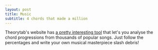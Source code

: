```yaml
---
layout: post
title: Music
subtitle: 4 chords that made a million
---
```


Theorytab's website has <a href="http://www.hooktheory.com/trends" target="_blank">a pretty interesting tool</a> that let's you analyse the chord progressions from thousands of popular songs. Just follow the percentages and write your own musical masterpiece slash debris!
